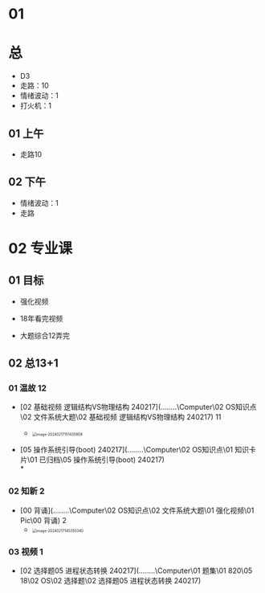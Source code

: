 # 01 



# 总

* D3
* 走路：10
* 情绪波动：1
* 打火机：1



## 01 上午 

* 走路10

## 02 下午

* 情绪波动：1
* 走路



# 02 专业课



## 01 目标

* 强化视频

* 18年看完视频

* 大题综合12弄完

  



## 02 总13+1



### 01 温故 12

*  [02 基础视频 逻辑结构VS物理结构 240217](..\..\..\..\Computer\02 OS知识点\02 文件系统大题\02 基础视频 逻辑结构VS物理结构 240217) 11
   *  <img src="https://cvp.oss-cn-shanghai.aliyuncs.com/picgo/202402171514878.png" alt="image-20240217151435808" style="zoom:50%;" />

*  [05 操作系统引导(boot) 240217](..\..\..\..\Computer\02 OS知识点\01 知识卡片\01 已归档\05 操作系统引导(boot) 240217)  
   *  




### 02 知新 2

* [00 背诵](..\..\..\..\Computer\02 OS知识点\02 文件系统大题\01 强化视频\01 Pic\00 背诵) 2
  * <img src="https://cvp.oss-cn-shanghai.aliyuncs.com/picgo/202402171453400.png" alt="image-20240217145350340" style="zoom:50%;" />




### 03 视频 1

*  [02 选择题05 进程状态转换 240217](..\..\..\..\Computer\01 题集\01 820\05 18\02 OS\02 选择题\02 选择题05 进程状态转换 240217)  





